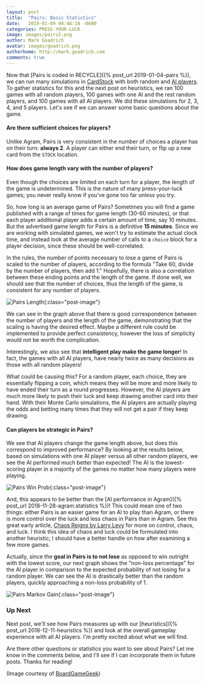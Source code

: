 ```yaml
---
layout: post
title:  "Pairs: Basic Statistics"
date:   2019-01-09 08:46:18 -0600
categories: PRESS-YOUR-LUCK
image: images/pairs2.png
author: Mark Goadrich
avatar: images/goadrich.png
authorhome: http://mark.goadrich.com
comments: true
---
```


Now that [Pairs is coded in RECYCLE]({% post_url 2019-01-04-pairs %}), we can run many 
simulations in [CardStock](http://github.com/mgoadric/cardstock) with both random and 
[AI 
players](https://cardstock.readthedocs.io/en/latest/aiplayers/pipmc.html). 
To gather statistics for this and the next post on heuristics, we ran 100 games with all random players, 100 games with 
one AI and the rest random players, and 100 games with all AI players. We did these 
simulations for
2, 3, 4, and 5 players. Let's see if we can
answer some basic questions about the game.

#### Are there sufficient choices for players?

Unlike Agram, Pairs is very consistent in the number of choices a player has on their turn: **always 2**.
A player can either end their turn, or flip up a new card from the `STOCK` location.

#### How does game length vary with the number of players?

Even though the choices are limited on each turn for a player, the length of the
game is undetermined. This is the nature of many press-your-luck games; you never really
know if you've gone too far unless you try. 

So, how long is an average game of Pairs? Sometimes you will find a game published with a range of times 
for game length (30-60 minutes), or that each player additional player adds a certain amount of time, say 10 minutes. 
But the advertised game length for Pairs 
is a definitive **15 minutes**. Since we are working with simulated games, we won't try to estimate the actual clock 
time, and instead look at the average 
number of calls to a `choice` block for a player decision, since these should be well-correlated.

In the rules, the number of points necessary to lose a game of Pairs is 
scaled to the number of players, according to the formula "Take 60, divide by the number 
of players, then add 1." Hopefully, there is also a correlation between these ending points
and the length of the game. If done well, we should see that the number of choices,
thus the length of the game, is consistent for any number of players.

![Pairs Length]({{site.url}}{{site.baseurl}}/images/pairs/PairsGameLength.png){:class="post-image"}
  
We can see in the graph above that there is good 
correspondence between the number of players and the length of the game, demonstrating 
that the scaling is having the desired effect. Maybe a different rule could be implemented 
to provide perfect consistency, however the loss of simplicity would not be worth 
the complication.

Interestingly, we also see that **intelligent play make the game longer**! In fact, the 
games with all AI players, have nearly twice as many decisions as those with all random players!

What could be causing this? For a random player, each choice, they are 
essentially flipping a coin, which means they will be more and more likely to 
have ended their turn as a round progresses. However, the AI players are much more likely to push their luck
and keep drawing another card into their hand. With their Monte Carlo simulations, the
AI players are actually playing the odds and betting many times that they will not get a
pair if they keep drawing.

#### Can players be strategic in Pairs?  

We see that AI players change the game length above, but does this correspond to 
improved performance? By looking at the results below, based on simulations with one AI player versus all other
random players, we see the AI performed much better than expected! The AI is the lowest-scoring player
in a majority of the games no matter how many players were playing.

![Pairs Win Prob]({{site.url}}{{site.baseurl}}/images/pairs/winprob.png){:class="post-image"}

And, this appears to be better than the [AI performance in Agram]({% post_url 2018-11-28-agram.statistics %})!
This could mean one of two things: either Pairs is an easier game for an AI to play than Agram, 
or there is more control over the luck and less chaos in Pairs than in Agram. See this
great early article, [Chaos Reigns by Larry Levy](http://web.archive.org/web/20030821212212/http://www.huzonfirstgames.com/ChaosReigns.html)
for more on control, chaos, and luck. I think this idea of chaos and luck could be formulated into another heuristic;
I should have a better handle on how after examining a few more games.

Actually, since the **goal in Pairs is to not lose** as opposed to win outright with the lowest score, our next graph shows
the "non-loss percentage" for the AI player in 
comparison to the expected probability of not losing for a random player. 
We can see the AI is drastically better 
than the random players, quickly approaching a non-loss probability of 1.

![Pairs Markov Gain]({{site.url}}{{site.baseurl}}/images/pairs/PairsMarkovGain.png){:class="post-image"}

### Up Next

Next post, we'll see how Pairs measures up with our [heuristics]({% post_url 2018-12-11-heuristics %})
and look at the overall gameplay experience with all AI players. I'm pretty excited about what we will find.

Are there other questions or statistics you want to see about Pairs? Let me know in the
comments below, and I'll see if I can incorporate them in future posts. Thanks for reading!

(Image courtesy of [BoardGameGeek](https://boardgamegeek.com/image/3667931/pairs))